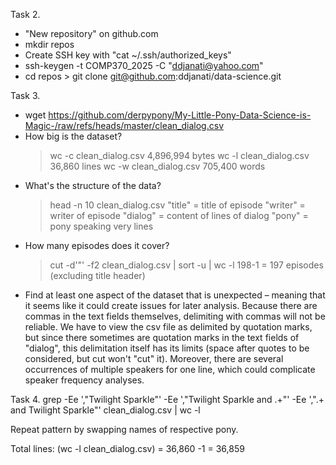 Task 2.
- "New repository" on github.com
- mkdir repos
- Create SSH key with "cat ~/.ssh/authorized_keys"
- ssh-keygen -t COMP370_2025 -C "ddjanati@yahoo.com"
- cd repos > git clone git@github.com:ddjanati/data-science.git

Task 3.
- wget https://github.com/derpypony/My-Little-Pony-Data-Science-is-Magic-/raw/refs/heads/master/clean_dialog.csv
- How big is the dataset? 
    > wc -c clean_dialog.csv
	4,896,994 bytes
    > wc -l clean_dialog.csv
	36,860 lines
    > wc -w clean_dialog.csv
	705,400 words
- What's the structure of the data?
    > head -n 10 clean_dialog.csv
	"title" = title of episode
	"writer" = writer of episode
	"dialog" = content of lines of dialog
	"pony" = pony speaking very lines
- How many episodes does it cover?
    > cut -d'"' -f2 clean_dialog.csv | sort -u | wc -l
	198-1 = 197 episodes (excluding title header)
- Find at least one aspect of the dataset that is unexpected – meaning that it seems like it could create issues for later analysis.
    Because there are commas in the text fields themselves, delimiting with commas will not be reliable. We have to view the csv file as delimited by quotation marks, but since there sometimes are quotation marks in the text fields of "dialog", this delimitation itself has its limits (space after quotes to be considered, but cut won't "cut" it). Moreover, there are several occurrences of multiple speakers for one line, which could complicate speaker frequency analyses.

Task 4.
grep -Ee ',"Twilight Sparkle"' -Ee ',"Twilight Sparkle and .+"' -Ee ',".+ and Twilight Sparkle"' clean_dialog.csv | wc -l

Repeat pattern by swapping names of respective pony.

Total lines: (wc -l clean_dialog.csv) = 36,860 -1 = 36,859
